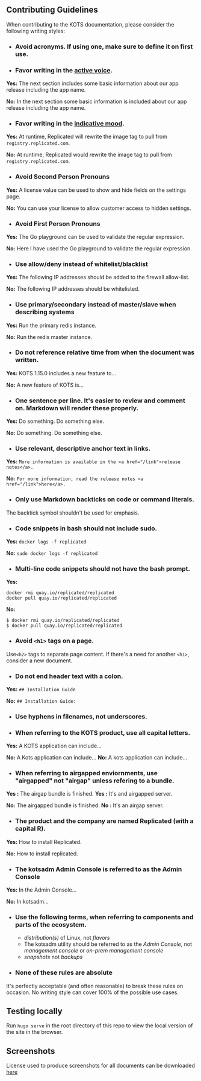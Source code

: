 ## Contributing Guidelines
When contributing to the KOTS documentation, please consider the following writing styles:

- ### Avoid acronyms. If using one, make sure to define it on first use.

- ### Favor writing in the [active voice](http://writing.wisc.edu/Handbook/CCS_activevoice.html).
**Yes:**  The next section includes some basic information about our app release including the app name.

**No:**  In the next section some basic information is included about our app release including the app name.

- ### Favor writing in the [indicative mood](https://grammarist.com/grammar/english-moods/).
**Yes:**  At runtime, Replicated will rewrite the image tag to pull from `registry.replicated.com`.

**No:**  At runtime, Replicated would rewrite the image tag to pull from `registry.replicated.com`.

- ### Avoid Second Person Pronouns
**Yes:** A license value can be used to show and hide fields on the settings page.

**No:** You can use your license to allow customer access to hidden settings.

- ### Avoid First Person Pronouns
**Yes:** The Go playground can be used to validate the regular expression.

**No:** Here I have used the Go playground to validate the regular expression.

- ### Use allow/deny instead of whitelist/blacklist
**Yes:** The following IP addresses should be added to the firewall allow-list.

**No:** The following IP addresses should be whitelisted.

- ### Use primary/secondary instead of master/slave when describing systems
**Yes:** Run the primary redis instance.

**No:** Run the redis master instance.

- ### Do not reference relative time from when the document was written.
**Yes:** KOTS 1.15.0 includes a new feature to...

**No:** A new feature of KOTS is...

- ### One sentence per line. It's easier to review and comment on. Markdown will render these properly.
**Yes:** Do something.
Do something else.

**No:** Do something. Do something else.

- ### Use relevant, descriptive anchor text in links.
**Yes:** ```More information is available in the <a href="/link">release notes</a>.```

**No:**  ```For more information, read the release notes <a href="/link">here</a>.```

- ### Only use Markdown backticks on code or command literals.
The backtick symbol shouldn't be used for emphasis.

- ### Code snippets in bash should not include sudo.
**Yes:**  ```docker logs -f replicated```

**No:** ```sudo docker logs -f replicated```

- ### Multi-line code snippets should not have the bash prompt.
**Yes:**
```
docker rmi quay.io/replicated/replicated
docker pull quay.io/replicated/replicated
```
**No:**
```
$ docker rmi quay.io/replicated/replicated
$ docker pull quay.io/replicated/replicated
```

- ### Avoid `<h1>` tags on a page.
Use`<h2>` tags to separate page content. If there's a need for another `<h1>`, consider a new document.

- ### Do not end header text with a colon.
**Yes:** `## Installation Guide`

**No:** `## Installation Guide:`

- ### Use hyphens in filenames, not underscores.

- ### When referring to the KOTS product, use all capital letters.
**Yes:** A KOTS application can include...

**No:** A Kots application can include...
**No:** A kots application can include...

- ### When referring to airgapped enviornments, use "airgapped" not "airgap" unless refering to a bundle.
**Yes :** The airgap bundle is finished.
**Yes :** It's and airgapped server.

**No:** The airgapped bundle is finished.
**No :** It's an airgap server.

- ### The product and the company are named Replicated (with a capital R).
**Yes:** How to install Replicated.

**No:** How to install replicated.

- ### The kotsadm Admin Console is referred to as the Admin Console
**Yes:** In the Admin Console...

**No:** In kotsadm...

- ### Use the following terms, when referring to components and parts of the ecosystem.
  - *distribution(s)* of Linux, not *flavors*
  - The kotsadm utility should be referred to as the *Admin Console*, not *management console* or *on-prem management console*
  - *snapshots* not *backups*

- ### None of these rules are absolute
It's perfectly acceptable (and often reasonable) to break these rules on occasion. No writing style can cover 100% of the possible use cases.

## Testing locally

Run `hugo serve` in the root directory of this repo to view the local version of the site in the browser.

## Screenshots

License used to produce screenshots for all documents can be downloaded [here](https://kots.io/sample-license)
